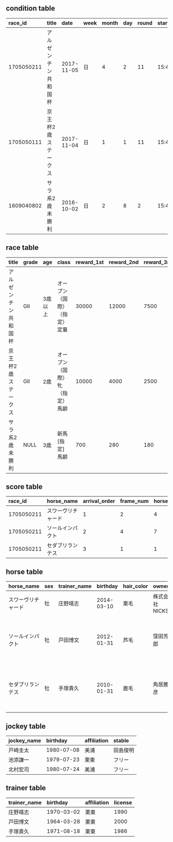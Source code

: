 ## condition table
|**race_id**|title|date|week|month|day|round|start_time|weather|ground|
|:---|:---|:---|:---|:---|:---|:---|:---|:---|:---|
|1705050211|アルゼンチン共和国杯|2017-11-05|日|4|2|11|15:40|晴|良|
|1705050111|京王杯2歳ステークス|2017-11-04|日|1|1|11|15:40|曇|良|
|1609040802|サラ系2歳未勝利|2016-10-02|日|2|8|2|15:40|曇|稍重|


## race table
|**title**|grade|age|class|reward_1st|reward_2nd|reward_3rd|reward_4th|reward_5th|location|surface|clockwise|distance|
|:---|:---|:---|:---|:---|:---|:---|:---|:---|:---|:---|:---|:---|
|アルゼンチン共和国杯|GII|3歳以上|オープン （国際）（指定） 定量|30000|12000|7500|4500|3000|東京|芝|左|2500|
|京王杯2歳ステークス|GII|2歳|オープン （国際） 牝 （指定） 馬齢|10000|4000|2500|1500|1000|東京|芝|左|1400|
|サラ系2歳未勝利|NULL|3歳|新馬 [指定] 馬齢|700|280|180|110|70|阪神|芝|右|2000|


## score table
|**race_id**|**horse_name**|arrival_order|frame_num|horse_num|age|horse_weight|horse_weight_diff|blinker|time|arrival_diff|passing_order_1st|passing_order_2nd|passing_order_3rd|passing_order_4th|last3f_time|jockey_name|jockey_weight|popularity|odds|
|:---|:---|:---|:---|:---|:---|:---|:---|:---|:---|:---|:---|:---|:---|:---|:---|:---|:---|:---|:---|
|1705050211|スワーヴリチャード|1|2|4|3|502|+34|0|2.30.0|NULL|06|06|07|07|35|M.デムーロ|56|1|2|
|1705050211|ソールインパクト|2|4|7|5|490|-3|1|2.30.4|1/2馬身|11|11|11|11|35.5|福永祐一|53|7|19.5|
|1705050211|セダブリランテス|3|1|1|3|514|+10|0|2.30.6|クビ|16|16|15|14|35.8|戸崎圭太|54|3|7.5|


## horse table
|**horse_name**|sex|trainer_name|birthday|hair_color|owner|farmer|origin|blood_male|blood_female|
|:---|:---|:---|:---|:---|:---|:---|:---|:---|:---|
|スワーヴリチャード|牡|庄野靖志|2014-03-10|栗毛|株式会社 NICKS|ノーザンファーム|安平町|ディープインパクト|ソラリア|
|ソールインパクト|牡|戸田博文|2012-01-31|芦毛|窪田芳郎|(有)社台コーポレーション白老ファーム|日高町|デアリングタクト|マカヒキ|
|セダブリランテス|牡|手塚貴久|2010-01-31|鹿毛|角居勝彦|金子真人ホールディングス 株式会社|千歳市|オルフェーヴル|キングカメハメハ|


## jockey table
|**jockey_name**|birthday|affiliation|stable|
|:---|:---|:---|:---|
|戸崎圭太|1980-07-08|美浦|田島俊明|
|池添謙一|1979-07-23|栗東|フリー|
|北村宏司|1980-07-24|美浦|フリー|


## trainer table
|**trainer_name**|birthday|affiliation|license|
|:---|:---|:---|:---|
|庄野靖志|1970-03-02|栗東|1990|
|戸田博文|1964-03-28|栗東|2000|
|手塚貴久|1971-08-18|栗東|1986|